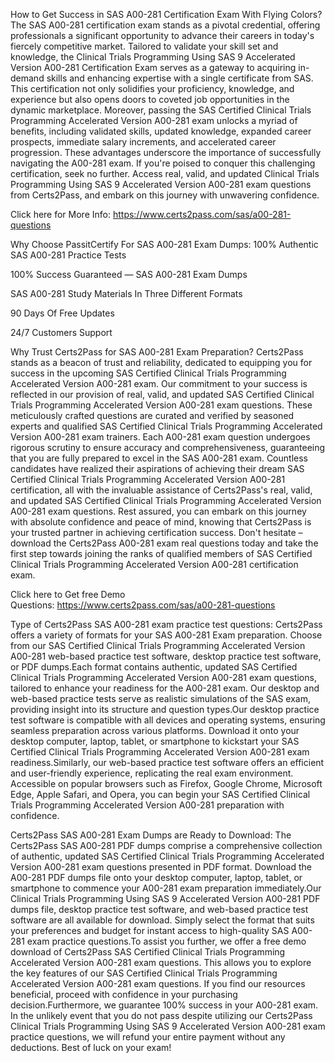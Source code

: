 How to Get Success in SAS A00-281 Certification Exam With Flying Colors? 
The SAS A00-281 certification exam stands as a pivotal credential, offering professionals a significant opportunity to advance their careers in today's fiercely competitive market. Tailored to validate your skill set and knowledge, the Clinical Trials Programming Using SAS 9 Accelerated Version A00-281 Certification Exam serves as a gateway to acquiring in-demand skills and enhancing expertise with a single certificate from SAS. This certification not only solidifies your proficiency, knowledge, and experience but also opens doors to coveted job opportunities in the dynamic marketplace. Moreover, passing the SAS Certified Clinical Trials Programming Accelerated Version A00-281 exam unlocks a myriad of benefits, including validated skills, updated knowledge, expanded career prospects, immediate salary increments, and accelerated career progression. These advantages underscore the importance of successfully navigating the A00-281 exam. If you're poised to conquer this challenging certification, seek no further. Access real, valid, and updated Clinical Trials Programming Using SAS 9 Accelerated Version A00-281 exam questions from Certs2Pass, and embark on this journey with unwavering confidence.

Click here for More Info: https://www.certs2pass.com/sas/a00-281-questions

Why Choose PassitCertify For SAS A00-281 Exam Dumps:
100% Authentic SAS A00-281 Practice Tests

100% Success Guaranteed — SAS A00-281 Exam Dumps

SAS A00-281 Study Materials In Three Different Formats

90 Days Of Free Updates

24/7 Customers Support

Why Trust Certs2Pass for SAS A00-281 Exam Preparation?
Certs2Pass stands as a beacon of trust and reliability, dedicated to equipping you for success in the upcoming SAS Certified Clinical Trials Programming Accelerated Version A00-281 exam. Our commitment to your success is reflected in our provision of real, valid, and updated SAS Certified Clinical Trials Programming Accelerated Version A00-281 exam questions. These meticulously crafted questions are curated and verified by seasoned experts and qualified SAS Certified Clinical Trials Programming Accelerated Version A00-281 exam trainers. Each A00-281 exam question undergoes rigorous scrutiny to ensure accuracy and comprehensiveness, guaranteeing that you are fully prepared to excel in the SAS A00-281 exam. Countless candidates have realized their aspirations of achieving their dream SAS Certified Clinical Trials Programming Accelerated Version A00-281 certification, all with the invaluable assistance of Certs2Pass's real, valid, and updated SAS Certified Clinical Trials Programming Accelerated Version A00-281 exam questions. Rest assured, you can embark on this journey with absolute confidence and peace of mind, knowing that Certs2Pass is your trusted partner in achieving certification success. Don't hesitate – download the Certs2Pass A00-281 exam real questions today and take the first step towards joining the ranks of qualified members of SAS Certified Clinical Trials Programming Accelerated Version A00-281 certification exam.

Click here to Get free Demo Questions: https://www.certs2pass.com/sas/a00-281-questions



Type of Certs2Pass SAS A00-281 exam practice test questions:
Certs2Pass offers a variety of formats for your SAS A00-281 Exam preparation. Choose from our SAS Certified Clinical Trials Programming Accelerated Version A00-281 web-based practice test software, desktop practice test software, or PDF dumps.Each format contains authentic, updated SAS Certified Clinical Trials Programming Accelerated Version A00-281 exam questions, tailored to enhance your readiness for the A00-281 exam. Our desktop and web-based practice tests serve as realistic simulations of the SAS exam, providing insight into its structure and question types.Our desktop practice test software is compatible with all devices and operating systems, ensuring seamless preparation across various platforms. Download it onto your desktop computer, laptop, tablet, or smartphone to kickstart your SAS Certified Clinical Trials Programming Accelerated Version A00-281 exam readiness.Similarly, our web-based practice test software offers an efficient and user-friendly experience, replicating the real exam environment. Accessible on popular browsers such as Firefox, Google Chrome, Microsoft Edge, Apple Safari, and Opera, you can begin your SAS Certified Clinical Trials Programming Accelerated Version A00-281 preparation with confidence.

Certs2Pass SAS A00-281 Exam Dumps are Ready to Download:
The Certs2Pass SAS A00-281 PDF dumps comprise a comprehensive collection of authentic, updated SAS Certified Clinical Trials Programming Accelerated Version A00-281 exam questions presented in PDF format. Download the A00-281 PDF dumps file onto your desktop computer, laptop, tablet, or smartphone to commence your A00-281 exam preparation immediately.Our Clinical Trials Programming Using SAS 9 Accelerated Version A00-281 PDF dumps file, desktop practice test software, and web-based practice test software are all available for download. Simply select the format that suits your preferences and budget for instant access to high-quality SAS A00-281 exam practice questions.To assist you further, we offer a free demo download of Certs2Pass SAS Certified Clinical Trials Programming Accelerated Version A00-281 exam questions. This allows you to explore the key features of our SAS Certified Clinical Trials Programming Accelerated Version A00-281 exam questions. If you find our resources beneficial, proceed with confidence in your purchasing decision.Furthermore, we guarantee 100% success in your A00-281 exam. In the unlikely event that you do not pass despite utilizing our Certs2Pass Clinical Trials Programming Using SAS 9 Accelerated Version A00-281 exam practice questions, we will refund your entire payment without any deductions. Best of luck on your exam!
